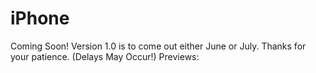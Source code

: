 # iPhone
Coming Soon! Version 1.0 is to come out either June or July. Thanks for your patience. (Delays May Occur!) 
 Previews: 
